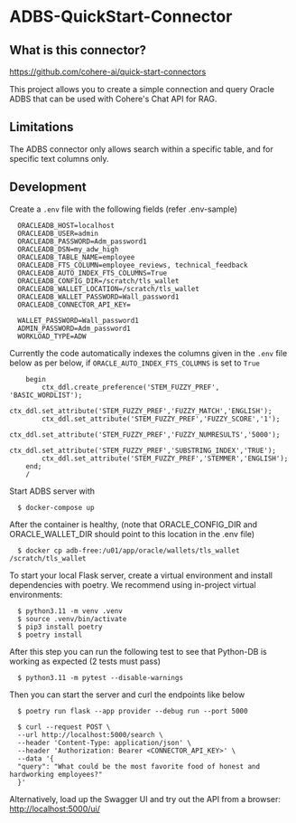 # ADBS-QuickStart-Connector

## What is this connector?
https://github.com/cohere-ai/quick-start-connectors

This project allows you to create a simple connection and query Oracle ADBS that can be used with Cohere's Chat API for RAG.

## Limitations

The ADBS connector only allows search within a specific table, and for specific text columns only.


## Development

Create a ``` .env ``` file with the following fields (refer .env-sample)

```
  ORACLEADB_HOST=localhost
  ORACLEADB_USER=admin
  ORACLEADB_PASSWORD=Adm_password1
  ORACLEADB_DSN=my_adw_high
  ORACLEADB_TABLE_NAME=employee
  ORACLEADB_FTS_COLUMN=employee_reviews, technical_feedback
  ORACLEADB_AUTO_INDEX_FTS_COLUMNS=True
  ORACLEADB_CONFIG_DIR=/scratch/tls_wallet
  ORACLEADB_WALLET_LOCATION=/scratch/tls_wallet
  ORACLEADB_WALLET_PASSWORD=Wall_password1
  ORACLEADB_CONNECTOR_API_KEY=

  WALLET_PASSWORD=Wall_password1
  ADMIN_PASSWORD=Adm_password1
  WORKLOAD_TYPE=ADW
```

Currently the code automatically indexes the columns given in the ``` .env ``` file below as per below, if ``` ORACLE_AUTO_INDEX_FTS_COLUMNS ``` is set to ``` True   ``` 

```
    begin 
        ctx_ddl.create_preference('STEM_FUZZY_PREF', 'BASIC_WORDLIST'); 
        ctx_ddl.set_attribute('STEM_FUZZY_PREF','FUZZY_MATCH','ENGLISH');
        ctx_ddl.set_attribute('STEM_FUZZY_PREF','FUZZY_SCORE','1');
        ctx_ddl.set_attribute('STEM_FUZZY_PREF','FUZZY_NUMRESULTS','5000');
        ctx_ddl.set_attribute('STEM_FUZZY_PREF','SUBSTRING_INDEX','TRUE');
        ctx_ddl.set_attribute('STEM_FUZZY_PREF','STEMMER','ENGLISH');
    end;
    /
```

Start ADBS server with

```
  $ docker-compose up
```
After the container is healthy, (note that ORACLE_CONFIG_DIR and ORACLE_WALLET_DIR should point to this location in the .env file)

```
  $ docker cp adb-free:/u01/app/oracle/wallets/tls_wallet /scratch/tls_wallet
```

To start your local Flask server, create a virtual environment and install dependencies with poetry. We recommend using in-project virtual environments:
```
  $ python3.11 -m venv .venv
  $ source .venv/bin/activate
  $ pip3 install poetry 
  $ poetry install
```
After this step you can run the following test to see that Python-DB is working as expected (2 tests must pass)

```
  $ python3.11 -m pytest --disable-warnings
```

Then you can start the server and curl the endpoints like below
```
  $ poetry run flask --app provider --debug run --port 5000
```

```
  $ curl --request POST \
  --url http://localhost:5000/search \
  --header 'Content-Type: application/json' \
  --header 'Authorization: Bearer <CONNECTOR_API_KEY>' \
  --data '{
  "query": "What could be the most favorite food of honest and hardworking employees?"
  }'
```

Alternatively, load up the Swagger UI and try out the API from a browser: [http://localhost:5000/ui/](http://localhost:5000/ui/)
